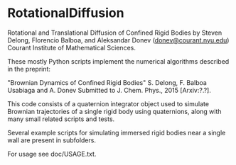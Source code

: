 # RotationalDiffusion

Rotational and Translational Diffusion of Confined Rigid Bodies
by Steven Delong, Florencio Balboa, and Aleksandar Donev (donev@courant.nyu.edu)
Courant Institute of Mathematical Sciences.

These mostly Python scripts implement the numerical algorithms described in the preprint:

"Brownian Dynamics of Confined Rigid Bodies"
S. Delong, F. Balboa Usabiaga and A. Donev
Submitted to J. Chem. Phys., 2015 [Arxiv:?.?].

This code consists of a quaternion integrator object used to simulate
Brownian trajectories of a single rigid body using quaternions, along with
many small related scripts and tests.  

Several example scripts for simulating immersed rigid bodies near a single
wall are present in subfolders.

For usage see doc/USAGE.txt.
